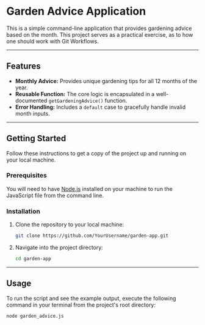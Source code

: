 # Garden Advice Application

This is a simple command-line application that provides gardening advice based on the month. This project serves as a practical exercise, as to how one should work with Git Workflows. 

---

## Features

-   **Monthly Advice:** Provides unique gardening tips for all 12 months of the year.
-   **Reusable Function:** The core logic is encapsulated in a well-documented `getGardeningAdvice()` function.
-   **Error Handling:** Includes a `default` case to gracefully handle invalid month inputs.

---

## Getting Started

Follow these instructions to get a copy of the project up and running on your local machine.

### Prerequisites

You will need to have [Node.js](https://nodejs.org/) installed on your machine to run the JavaScript file from the command line.

### Installation

1.  Clone the repository to your local machine:
    ```sh
    git clone https://github.com/YourUsername/garden-app.git
    ```
2.  Navigate into the project directory:
    ```sh
    cd garden-app
    ```

---

## Usage

To run the script and see the example output, execute the following command in your terminal from the project's root directory:

```sh
node garden_advice.js
